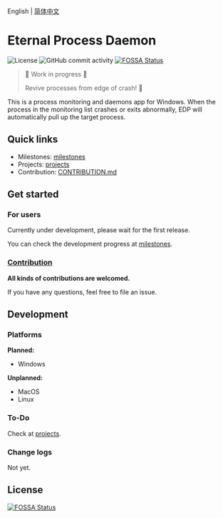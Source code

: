 English | [简体中文](README_zh.md)

# Eternal Process Daemon

![License](https://img.shields.io/github/license/boxlab/EternalProcessDaemon?style=flat-square)
![GitHub commit activity](https://img.shields.io/github/commit-activity/m/boxlab/EternalProcessDaemon?style=flat-square)
[![FOSSA Status](https://app.fossa.com/api/projects/git%2Bgithub.com%2FHoshinoSuzumi%2FEternalProcessDaemon.svg?type=shield)](https://app.fossa.com/projects/git%2Bgithub.com%2FHoshinoSuzumi%2FEternalProcessDaemon?ref=badge_shield)

> :construction: Work in progress :construction:
>
> Revive processes from edge of crash! :rocket:

This is a process monitoring and daemons app for Windows. When the process in the monitoring list crashes or exits abnormally, EDP will automatically pull up the target process.

## Quick links

- Milestones: [milestones](https://github.com/boxlab/EternalProcessDaemon/milestones)
- Projects: [projects](https://github.com/boxlab/EternalProcessDaemon/projects)
- Contribution: [CONTRIBUTION.md](CONTRIBUTING.md)

## Get started

### For users

Currently under development, please wait for the first release.

You can check the development progress at [milestones](https://github.com/boxlab/EternalProcessDaemon/milestones).

### [Contribution](CONTRIBUTING.md)

**All kinds of contributions are welcomed.**

If you have any questions, feel free to file an issue.

## Development

### Platforms

**Planned:**

- Windows

**Unplanned:**

- MacOS
- Linux

### To-Do

Check at [projects](https://github.com/boxlab/EternalProcessDaemon/projects).

### Change logs

Not yet.

## License
[![FOSSA Status](https://app.fossa.com/api/projects/git%2Bgithub.com%2FHoshinoSuzumi%2FEternalProcessDaemon.svg?type=large)](https://app.fossa.com/projects/git%2Bgithub.com%2FHoshinoSuzumi%2FEternalProcessDaemon?ref=badge_large)